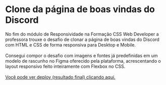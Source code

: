 # Clone da página de boas vindas do Discord
No fim do módulo de Responsividade na Formação CSS Web Developer a professora trouxe o desafio de 
clonar a página de boas vindas do Discord com HTML e CSS de forma responsiva para Desktop e Mobile.
<br /><br />
Consegui compor o desafio com imagens e fontes já predefinidas em um modelo de rascunho no Figma oferecido
pela plataforma, acrescentando o layout responsivo feito inteiramente com Flexbox no CSS.
<br /><br />
[Você pode ver deploy (resultado final) clicando aqui.](https://1manuelc.github.io/dio-css-projeto04/)
